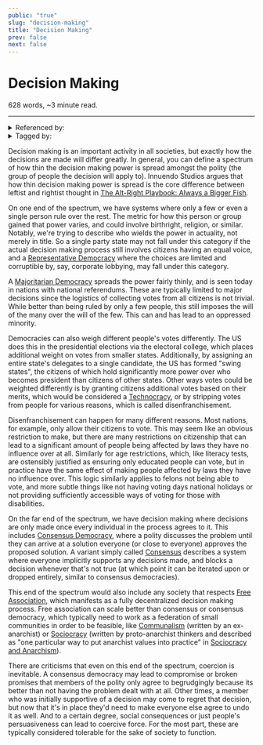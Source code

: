 ```yaml
---
public: "true"
slug: "decision-making"
title: "Decision Making"
prev: false
next: false
---
```

<script setup>
import { data } from '../../git.data.ts';
import { useData } from 'vitepress';
const pageData = useData();
</script>
<h1 class="p-name">Decision Making</h1>
<p>628 words, ~3 minute read. <span v-html="data[`site/${pageData.page.value.relativePath}`]" /></p>
<hr/>

<details><summary>Referenced by:</summary><a href="/garden/free-association/index.md">Free Association</a><a href="/garden/on-authority/index.md">On Authority</a></details>

<details><summary>Tagged by:</summary><a href="/garden/consensus-democracy/index.md">Consensus Democracy</a><a href="/garden/direct-democracy/index.md">Direct Democracy</a><a href="/garden/representative-democracy/index.md">Representative Democracy</a><a href="/garden/technocracy/index.md">Technocracy</a></details>

Decision making is an important activity in all societies, but exactly how the decisions are made will differ greatly. In general, you can define a spectrum of how thin the decision making power is spread amongst the polity (the group of people the decision will apply to). Innuendo Studios argues that how thin decision making power is spread is the core difference between leftist and rightist thought in  [The Alt-Right Playbook: Always a Bigger Fish](https://www.youtube.com/watch?v=agzNANfNlTs).

On one end of the spectrum, we have systems where only a few or even a single person rule over the rest. The metric for how this person or group gained that power varies, and could involve birthright, religion, or similar. Notably, we're trying to describe who wields the power in actuality, not merely in title. So a single party state may not fall under this category if the actual decision making process still involves citizens having an equal voice, and a [Representative Democracy](/garden/representative-democracy/index.md) where the choices are limited and corruptible by, say, corporate lobbying, may fall under this category.

A [Majoritarian Democracy](/garden/direct-democracy/index.md) spreads the power fairly thinly, and is seen today in nations with national referendums. These are typically limited to major decisions since the logistics of collecting votes from all citizens is not trivial. While better than being ruled by only a few people, this still imposes the will of the many over the will of the few. This can and has lead to an oppressed minority.

Democracies can also weigh different people's votes differently. The US does this in the presidential elections via the electoral college, which places additional weight on votes from smaller states. Additionally, by assigning an entire state's delegates to a single candidate, the US has formed "swing states", the citizens of which hold significantly more power over who becomes president than citizens of other states. Other ways votes could be weighted differently is by granting citizens additional votes based on their merits, which would be considered a [Technocracy](/garden/technocracy/index.md), or by stripping votes from people for various reasons, which is called disenfranchisement.

Disenfranchisement can happen for many different reasons. Most nations, for example, only allow their citizens to vote. This may seem like an obvious restriction to make, but there are many restrictions on citizenship that can lead to a significant amount of people being affected by laws they have no influence over at all. Similarly for age restrictions, which, like literacy tests, are ostensibly justified as ensuring only educated people can vote, but in practice have the same effect of making people affected by laws they have no influence over. This logic similarly applies to felons not being able to vote, and more subtle things like not having voting days national holidays or not providing sufficiently accessible ways of voting for those with disabilities.

On the far end of the spectrum, we have decision making where decisions are only made once every individual in the process agrees to it. This includes [Consensus Democracy](/garden/consensus-democracy/index.md), where a polity discusses the problem until they can arrive at a solution everyone (or close to everyone) approves the proposed solution. A variant simply called [Consensus](https://theanarchistlibrary.org/library/peter-gelderloos-consensus) describes a system where everyone implicitly supports any decisions made, and blocks a decision whenever that's not true (at which point it can be iterated upon or dropped entirely, similar to consensus democracies).

This end of the spectrum would also include any society that respects [Free Association](/garden/free-association/index.md), which manifests as a fully decentralized decision making process. Free association can scale better than consensus or consensus democracy, which typically need to work as a federation of small communities in order to be feasible, like [Communalism](https://theanarchistlibrary.org/library/murray-bookchin-what-is-communalism) (written by an ex-anarchist) or [Sociocracy](https://www.sociocracyforall.org/sociocracy/) (written by proto-anarchist thinkers and described as "one particular way to put anarchist values into practice" in [Sociocracy and Anarchism](https://www.sociocracyforall.org/sociocracy-and-anarchism/)).

There are criticisms that even on this end of the spectrum, coercion is inevitable. A consensus democracy may lead to compromise or broken promises that members of the polity only agree to begrudgingly because its better than not having the problem dealt with at all. Other times, a member who was initially supportive of a decision may come to regret that decision, but now that it's in place they'd need to make everyone else agree to undo it as well. And to a certain degree, social consequences or just people's persuasiveness can lead to coercive force. For the most part, these are typically considered tolerable for the sake of society to function.